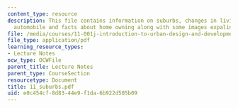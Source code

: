 ```yaml
---
content_type: resource
description: This file contains information on suburbs, changes in living and commuting,
  automobile and facts about home owning along with some images expalining the same.
file: /media/courses/11-001j-introduction-to-urban-design-and-development-spring-2006/e0c454cf8d8344e9f1da6b922d505b09_11_suburbs.pdf
file_type: application/pdf
learning_resource_types:
- Lecture Notes
ocw_type: OCWFile
parent_title: Lecture Notes
parent_type: CourseSection
resourcetype: Document
title: 11_suburbs.pdf
uid: e0c454cf-8d83-44e9-f1da-6b922d505b09
---
```

